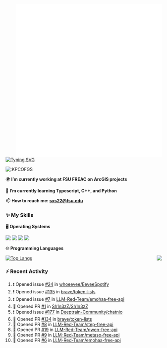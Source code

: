 <img align="right" width="470" src="github-metrics.svg">

[![Typing SVG](https://readme-typing-svg.herokuapp.com?duration=2500&vCenter=true&width=200&height=40&lines=Hello+World+👋)](https://git.io/typing-svg)

<img src="https://count.getloli.com/get/@:KPCOFGS" alt=":KPCOFGS" />

🌍 **I’m currently working at FSU FREAC on ArcGIS projects**

🌱 **I’m currently learning Typescript, C++, and Python**

📫 **How to reach me: sxs22@fsu.edu**

### ✨ **My Skills**

🖥️ **Operating Systems**

[![](https://img.shields.io/badge/-Linux-4fc08d?style=flat-square&logo=Linux&logoColor=fff)](https://www.linuxfoundation.org/)
[![](https://img.shields.io/badge/LinuxMint-47A248?style=flat-square&logo=linuxmint&logoColor=fff)](https://linuxmint.com/)
[![](https://img.shields.io/badge/Windows11-0078d6?style=flat-square&logo=windows&logoColor=fff)](https://www.microsoft.com/software-download/windows11)
[![](https://img.shields.io/badge/Ubuntu-E95420?style=flat-square&logo=ubuntu&logoColor=white)](https://ubuntu.com/download)

🌐 **Programming Languages**

<a>
    <img align="right" src="https://github-readme-stats.vercel.app/api?username=KPCOFGS&theme=tokyonight&show_icons=true&show=reviews,prs_merged,prs_merged_percentage">
</a>

[![Top Langs](https://github-readme-stats.vercel.app/api/top-langs/?username=KPCOFGS&theme=tokyonight)](https://github.com/anuraghazra/github-readme-stats)

### ⚡ **Recent Activity**
<!--START_SECTION:activity-->
1. ❗ Opened issue [#24](https://github.com/whoeevee/EeveeSpotify/issues/24) in [whoeevee/EeveeSpotify](https://github.com/whoeevee/EeveeSpotify)
2. ❗ Opened issue [#135](https://github.com/brave/token-lists/issues/135) in [brave/token-lists](https://github.com/brave/token-lists)
3. ❗ Opened issue [#7](https://github.com/LLM-Red-Team/emohaa-free-api/issues/7) in [LLM-Red-Team/emohaa-free-api](https://github.com/LLM-Red-Team/emohaa-free-api)
4. 💪 Opened PR [#1](https://github.com/Sh1n3zZ/Sh1n3zZ/pull/1) in [Sh1n3zZ/Sh1n3zZ](https://github.com/Sh1n3zZ/Sh1n3zZ)
5. ❗ Opened issue [#177](https://github.com/Deeptrain-Community/chatnio/issues/177) in [Deeptrain-Community/chatnio](https://github.com/Deeptrain-Community/chatnio)
6. 💪 Opened PR [#134](https://github.com/brave/token-lists/pull/134) in [brave/token-lists](https://github.com/brave/token-lists)
7. 💪 Opened PR [#8](https://github.com/LLM-Red-Team/step-free-api/pull/8) in [LLM-Red-Team/step-free-api](https://github.com/LLM-Red-Team/step-free-api)
8. 💪 Opened PR [#19](https://github.com/LLM-Red-Team/qwen-free-api/pull/19) in [LLM-Red-Team/qwen-free-api](https://github.com/LLM-Red-Team/qwen-free-api)
9. 💪 Opened PR [#9](https://github.com/LLM-Red-Team/metaso-free-api/pull/9) in [LLM-Red-Team/metaso-free-api](https://github.com/LLM-Red-Team/metaso-free-api)
10. 💪 Opened PR [#6](https://github.com/LLM-Red-Team/emohaa-free-api/pull/6) in [LLM-Red-Team/emohaa-free-api](https://github.com/LLM-Red-Team/emohaa-free-api)
<!--END_SECTION:activity-->
